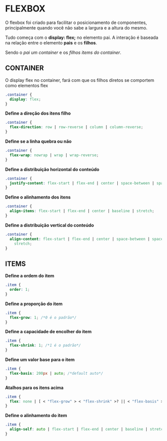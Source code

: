 # FLEXBOX

O flexbox foi criado para facilitar o posicionamento de componentes, principalmente quando você não sabe a largura e a altura do mesmo.

Tudo começa com o **display: flex;** no elemento pai. A interação é baseada na relação entre o elemento **pais** e os **filhos**.

Sendo o _pai um container_ e os _filhos items do container_.

## CONTAINER

O display flex no container, fará com que os filhos diretos se comportem como elementos flex

```css
.container {
  display: flex;
}
```

**Define a direção dos itens filho**

```css
.container {
  flex-direction: row | row-reverse | column | column-reverse;
}
```

**Define se a linha quebra ou não**

```css
.container {
  flex-wrap: nowrap | wrap | wrap-reverse;
}
```

**Define a distribuição horizontal do conteúdo**

```css
.container {
  justify-content: flex-start | flex-end | center | space-between | space-around;
}
```

**Define o alinhamento dos itens**

```css
.container {
  align-items: flex-start | flex-end | center | baseline | stretch;
}
```

**Define a distribuição vertical do conteúdo**

```css
.container {
  align-content: flex-start | flex-end | center | space-between | space-around |
    stretch;
}
```

## ITEMS

**Define a ordem do item**

```css
.item {
  order: 1;
}
```

**Define a proporção do item**

```css
.item {
  flex-grow: 1; /*0 é o padrão*/
}
```

**Define a capacidade de encolher do item**

```css
.item {
  flex-shrink: 1; /*1 é o padrão*/
}
```

**Define um valor base para o item**

```css
.item {
  flex-basis: 200px | auto; /*default auto*/
}
```

**Atalhos para os itens acima**

```css
.item {
  flex: none | [ < "flex-grow" > < "flex-shrink" >? || < "flex-basis" > ];
}
```

**Define o alinhamento do item**

```css
.item {
  align-self: auto | flex-start | flex-end | center | baseline | stretch;
}
```
